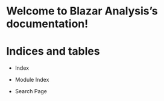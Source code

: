 <!-- Blazar Analysis documentation master file, created by
sphinx-quickstart on Tue Sep 15 18:40:13 2020.
You can adapt this file completely to your liking, but it should at least
contain the root `toctree` directive. -->
# Welcome to Blazar Analysis’s documentation!

# Indices and tables


* Index


* Module Index


* Search Page
